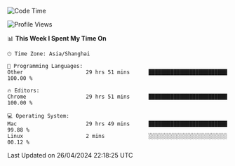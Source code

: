 <!--START_SECTION:waka-->
![Code Time](http://img.shields.io/badge/Code%20Time-2%2C212%20hrs%2033%20mins-blue)

![Profile Views](http://img.shields.io/badge/Profile%20Views-0-blue)

📊 **This Week I Spent My Time On** 

```text
🕑︎ Time Zone: Asia/Shanghai

💬 Programming Languages: 
Other                    29 hrs 51 mins      █████████████████████████   100.00 % 

🔥 Editors: 
Chrome                   29 hrs 51 mins      █████████████████████████   100.00 % 

💻 Operating System: 
Mac                      29 hrs 49 mins      █████████████████████████   99.88 % 
Linux                    2 mins              ░░░░░░░░░░░░░░░░░░░░░░░░░   00.12 % 
```


 Last Updated on 26/04/2024 22:18:25 UTC
<!--END_SECTION:waka-->